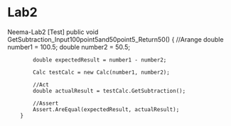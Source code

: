 # Lab2
Neema-Lab2
[Test]
        public void GetSubtraction_Input100point5and50point5_Return50()
        {
            //Arange
            double number1 = 100.5;
            double number2 = 50.5;

            double expectedResult = number1 - number2;

            Calc testCalc = new Calc(number1, number2);

            //Act
            double actualResult = testCalc.GetSubtraction();

            //Assert
            Assert.AreEqual(expectedResult, actualResult);
        }
